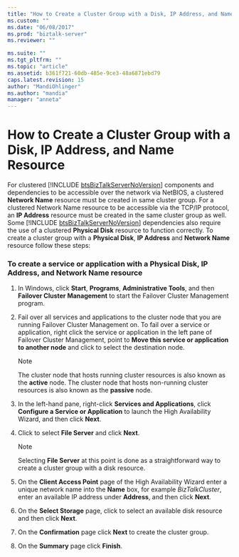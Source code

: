```yaml
---
title: "How to Create a Cluster Group with a Disk, IP Address, and Name Resource1 | Microsoft Docs"
ms.custom: ""
ms.date: "06/08/2017"
ms.prod: "biztalk-server"
ms.reviewer: ""

ms.suite: ""
ms.tgt_pltfrm: ""
ms.topic: "article"
ms.assetid: b361f721-60db-485e-9ce3-48a6871ebd79
caps.latest.revision: 15
author: "MandiOhlinger"
ms.author: "mandia"
manager: "anneta"
---
```

# How to Create a Cluster Group with a Disk, IP Address, and Name Resource
For clustered [!INCLUDE [btsBizTalkServerNoVersion](../includes/btsbiztalkservernoversion-md.md)] components and dependencies to be accessible over the network via NetBIOS, a clustered <strong>Network Name</strong> resource must be created in same cluster group. For a clustered Network Name resource to be accessible via the TCP/IP protocol, an <strong>IP Address</strong> resource must be created in the same cluster group as well. Some [!INCLUDE [btsBizTalkServerNoVersion](../includes/btsbiztalkservernoversion-md.md)] dependencies also require the use of a clustered <strong>Physical Disk</strong> resource to function correctly. To create a cluster group with a <strong>Physical Disk</strong>, <strong>IP Address</strong> and <strong>Network Name</strong> resource follow these steps:  
  
### To create a service or application with a Physical Disk, IP Address, and Network Name resource  
  
1.  In Windows, click **Start**, **Programs**, **Administrative Tools**, and then **Failover Cluster Management** to start the Failover Cluster Management program.  
  
2.  Fail over all services and applications to the cluster node that you are running Failover Cluster Management on. To fail over a service or application, right click the service or application in the left pane of Failover Cluster Management, point to **Move this service or application to another node** and click to select the destination node.  
  
    > [!NOTE]
    >  The cluster node that hosts running cluster resources is also known as the **active** node. The cluster node that hosts non-running cluster resources is also known as the **passive** node.  
  
3.  In the left-hand pane, right-click **Services and Applications**, click **Configure a Service or Application** to launch the High Availability Wizard, and then click **Next**.  
  
4.  Click to select **File Server** and click **Next**.  
  
    > [!NOTE]
    >  Selecting **File Server** at this point is done as a straightforward way to create a cluster group with a disk resource.  
  
5.  On the **Client Access Point** page of the High Availability Wizard enter a unique network name into the **Name** box, for example *BizTalkCluster*, enter an available IP address under **Address**, and then click **Next**.  
  
6.  On the **Select Storage** page, click to select an available disk resource and then click **Next**.  
  
7.  On the **Confirmation** page click **Next** to create the cluster group.  
  
8.  On the **Summary** page click **Finish**.